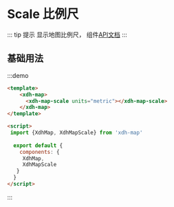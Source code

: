 # Scale 比例尺

::: tip 提示
 显示地图比例尺， 组件[API文档](/api.html?url=/xdh-map/doc/module-xdh-map-scale.html)
:::

## 基础用法

:::demo

```html
<template>
    <xdh-map>
      <xdh-map-scale units="metric"></xdh-map-scale>
    </xdh-map>
</template>

<script>
 import {XdhMap, XdhMapScale} from 'xdh-map'
  
  export default {
    components: {
     XdhMap,
     XdhMapScale
   }
  }
</script>
```

:::